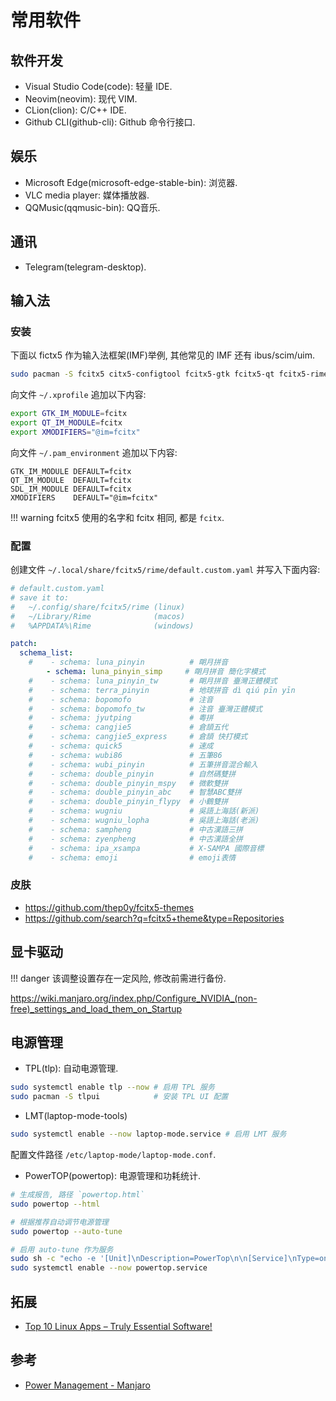 # 常用软件

## 软件开发

- Visual Studio Code(code): 轻量 IDE.
- Neovim(neovim): 现代 VIM.
- CLion(clion): C/C++ IDE.
- Github CLI(github-cli): Github 命令行接口.

## 娱乐

- Microsoft Edge(microsoft-edge-stable-bin): 浏览器.
- VLC media player: 媒体播放器.
- QQMusic(qqmusic-bin): QQ音乐.

## 通讯

- Telegram(telegram-desktop).

## 输入法

### 安装

下面以 fictx5 作为输入法框架(IMF)举例, 其他常见的 IMF 还有 ibus/scim/uim.  

```sh
sudo pacman -S fcitx5 citx5-configtool fcitx5-gtk fcitx5-qt fcitx5-rime
```

向文件 `~/.xprofile` 追加以下内容:  

```sh
export GTK_IM_MODULE=fcitx
export QT_IM_MODULE=fcitx
export XMODIFIERS="@im=fcitx"
```

向文件 `~/.pam_environment` 追加以下内容:  

```
GTK_IM_MODULE DEFAULT=fcitx
QT_IM_MODULE  DEFAULT=fcitx
SDL_IM_MODULE DEFAULT=fcitx
XMODIFIERS    DEFAULT="@im=fcitx"
```

!!! warning
    fcitx5 使用的名字和 fcitx 相同, 都是 `fcitx`.  

### 配置

创建文件 `~/.local/share/fcitx5/rime/default.custom.yaml` 并写入下面内容:  

```yaml
# default.custom.yaml
# save it to: 
#   ~/.config/share/fcitx5/rime (linux)
#   ~/Library/Rime              (macos)
#   %APPDATA%\Rime              (windows)

patch:
  schema_list:
    #    - schema: luna_pinyin          # 朙月拼音
        - schema: luna_pinyin_simp     # 朙月拼音 簡化字模式
    #    - schema: luna_pinyin_tw       # 朙月拼音 臺灣正體模式
    #    - schema: terra_pinyin         # 地球拼音 dì qiú pīn yīn
    #    - schema: bopomofo             # 注音
    #    - schema: bopomofo_tw          # 注音 臺灣正體模式
    #    - schema: jyutping             # 粵拼
    #    - schema: cangjie5             # 倉頡五代
    #    - schema: cangjie5_express     # 倉頡 快打模式
    #    - schema: quick5               # 速成
    #    - schema: wubi86               # 五筆86
    #    - schema: wubi_pinyin          # 五筆拼音混合輸入
    #    - schema: double_pinyin        # 自然碼雙拼
    #    - schema: double_pinyin_mspy   # 微軟雙拼
    #    - schema: double_pinyin_abc    # 智慧ABC雙拼
    #    - schema: double_pinyin_flypy  # 小鶴雙拼
    #    - schema: wugniu               # 吳語上海話(新派)
    #    - schema: wugniu_lopha         # 吳語上海話(老派)
    #    - schema: sampheng             # 中古漢語三拼
    #    - schema: zyenpheng            # 中古漢語全拼
    #    - schema: ipa_xsampa           # X-SAMPA 國際音標
    #    - schema: emoji                # emoji表情
```

### 皮肤

- <https://github.com/thep0y/fcitx5-themes>
- <https://github.com/search?q=fcitx5+theme&type=Repositories>

## 显卡驱动

!!! danger
    该调整设置存在一定风险, 修改前需进行备份.  

<https://wiki.manjaro.org/index.php/Configure_NVIDIA_(non-free)_settings_and_load_them_on_Startup>

## 电源管理

- TPL(tlp): 自动电源管理.

```sh
sudo systemctl enable tlp --now # 启用 TPL 服务
sudo pacman -S tlpui            # 安装 TPL UI 配置
```

- LMT(laptop-mode-tools)

```sh
sudo systemctl enable --now laptop-mode.service # 启用 LMT 服务
```

配置文件路径 `/etc/laptop-mode/laptop-mode.conf`.

- PowerTOP(powertop): 电源管理和功耗统计.

```sh
# 生成报告, 路径 `powertop.html`
sudo powertop --html

# 根据推荐自动调节电源管理
sudo powertop --auto-tune

# 启用 auto-tune 作为服务
sudo sh -c "echo -e '[Unit]\nDescription=PowerTop\n\n[Service]\nType=oneshot\nRemainAfterExit=true\nExecStart=/usr/bin/powertop --auto-tune\n\n[Install]\nWantedBy=multi-user.target\n' > /etc/systemd/system/powertop.service"
sudo systemctl enable --now powertop.service
```

## 拓展

- [Top 10 Linux Apps – Truly Essential Software!](https://techhut.tv/top-10-linux-apps-ubuntu/)

## 参考

- [Power Management - Manjaro](https://wiki.manjaro.org/index.php/Power_Management)
